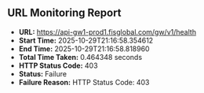 ## URL Monitoring Report

- **URL:** https://api-gw1-prod1.fisglobal.com/gw/v1/health
- **Start Time:** 2025-10-29T21:16:58.354612
- **End Time:** 2025-10-29T21:16:58.818960
- **Total Time Taken:** 0.464348 seconds
- **HTTP Status Code:** 403
- **Status:** Failure
- **Failure Reason:** HTTP Status Code: 403
